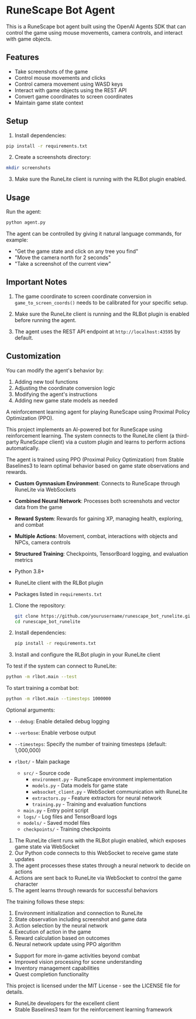 # RuneScape Bot Agent

This is a RuneScape bot agent built using the OpenAI Agents SDK that can control the game using mouse movements, camera controls, and interact with game objects.

## Features

- Take screenshots of the game
- Control mouse movements and clicks
- Control camera movement using WASD keys
- Interact with game objects using the REST API
- Convert game coordinates to screen coordinates
- Maintain game state context

## Setup

1. Install dependencies:
```bash
pip install -r requirements.txt
```

2. Create a screenshots directory:
```bash
mkdir screenshots
```

3. Make sure the RuneLite client is running with the RLBot plugin enabled.

## Usage

Run the agent:
```bash
python agent.py
```

The agent can be controlled by giving it natural language commands, for example:
- "Get the game state and click on any tree you find"
- "Move the camera north for 2 seconds"
- "Take a screenshot of the current view"

## Important Notes

1. The game coordinate to screen coordinate conversion in `game_to_screen_coords()` needs to be calibrated for your specific setup.

2. Make sure the RuneLite client is running and the RLBot plugin is enabled before running the agent.

3. The agent uses the REST API endpoint at `http://localhost:43595` by default.

## Customization

You can modify the agent's behavior by:
1. Adding new tool functions
2. Adjusting the coordinate conversion logic
3. Modifying the agent's instructions
4. Adding new game state models as needed



A reinforcement learning agent for playing RuneScape using Proximal Policy Optimization (PPO).



This project implements an AI-powered bot for RuneScape using reinforcement learning. The system connects to the RuneLite client (a third-party RuneScape client) via a custom plugin and learns to perform actions automatically.

The agent is trained using PPO (Proximal Policy Optimization) from Stable Baselines3 to learn optimal behavior based on game state observations and rewards.



- **Custom Gymnasium Environment**: Connects to RuneScape through RuneLite via WebSockets
- **Combined Neural Network**: Processes both screenshots and vector data from the game
- **Reward System**: Rewards for gaining XP, managing health, exploring, and combat
- **Multiple Actions**: Movement, combat, interactions with objects and NPCs, camera controls
- **Structured Training**: Checkpoints, TensorBoard logging, and evaluation metrics



- Python 3.8+
- RuneLite client with the RLBot plugin
- Packages listed in `requirements.txt`



1. Clone the repository:
   ```bash
   git clone https://github.com/yourusername/runescape_bot_runelite.git
   cd runescape_bot_runelite
   ```

2. Install dependencies:
   ```bash
   pip install -r requirements.txt
   ```

3. Install and configure the RLBot plugin in your RuneLite client





To test if the system can connect to RuneLite:

```bash
python -m rlbot.main --test
```



To start training a combat bot:

```bash
python -m rlbot.main --timesteps 1000000
```

Optional arguments:
- `--debug`: Enable detailed debug logging
- `--verbose`: Enable verbose output
- `--timesteps`: Specify the number of training timesteps (default: 1,000,000)



- `rlbot/` - Main package
  - `src/` - Source code
    - `environment.py` - RuneScape environment implementation
    - `models.py` - Data models for game state
    - `websocket_client.py` - WebSocket communication with RuneLite
    - `extractors.py` - Feature extractors for neural network
    - `training.py` - Training and evaluation functions
  - `main.py` - Entry point script
  - `logs/` - Log files and TensorBoard logs
  - `models/` - Saved model files
  - `checkpoints/` - Training checkpoints



1. The RuneLite client runs with the RLBot plugin enabled, which exposes game state via WebSocket
2. Our Python code connects to this WebSocket to receive game state updates
3. The agent processes these states through a neural network to decide on actions
4. Actions are sent back to RuneLite via WebSocket to control the game character
5. The agent learns through rewards for successful behaviors



The training follows these steps:
1. Environment initialization and connection to RuneLite
2. State observation including screenshot and game data
3. Action selection by the neural network
4. Execution of action in the game
5. Reward calculation based on outcomes
6. Neural network update using PPO algorithm



- Support for more in-game activities beyond combat
- Improved vision processing for scene understanding
- Inventory management capabilities
- Quest completion functionality



This project is licensed under the MIT License - see the LICENSE file for details.



- RuneLite developers for the excellent client
- Stable Baselines3 team for the reinforcement learning framework 